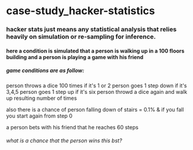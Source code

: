 # case-study_hacker-statistics

### hacker stats just means any statistical analysis that relies heavily on simulation or re-sampling for inference.

#### here a condition is simulated that a person is walking up in a 100 floors building and a person is playing a game with his friend

##### game conditions are as follow:

 person throws a dice 100 times 
if it's 1 or 2 person goes 1 step down
if it's 3,4,5 person goes 1 step up
if it's six person throwd a dice again and walk up resulting number of times

also there is a chance of person falling down of stairs = 0.1% & if you fall you start again from step 0

a person bets with his friend that he reaches 60 steps

###### what is a chance that the person wins this bst? 
